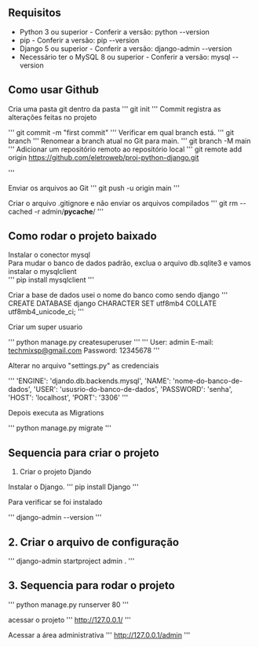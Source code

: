 ## Requisitos

- Python 3 ou superior - Conferir a versão: python --version
- pip - Conferir a versão: pip --version
- Django 5 ou superior - Conferir a versão: django-admin --version
- Necessário ter o MySQL 8 ou superior - Conferir a versão: mysql --version

## Como usar Github

Cria uma pasta git dentro da pasta
'''
git init
'''
Commit registra as alterações feitas no projeto

'''
git commit -m "first commit"
'''
Verificar em qual branch está.
'''
git branch
'''
Renomear a branch atual no Git para main.
'''
git branch -M main
'''
Adicionar um repositório remoto ao repositório local
'''
git remote add origin https://github.com/eletroweb/proj-python-django.git

'''

Enviar os arquivos ao Git
'''
git push -u origin main
'''

Criar o arquivo .gitignore e não enviar os arquivos compilados
'''
git rm --cached -r admin/**pycache**/
'''

## Como rodar o projeto baixado

Instalar o conector mysql<br>
Para mudar o banco de dados padrão, exclua o arquivo db.sqlite3 e vamos instalar o mysqlclient<br>
'''
pip install mysqlclient
'''

Criar a base de dados usei o nome do banco como sendo django
'''
CREATE DATABASE django CHARACTER SET utf8mb4 COLLATE utf8mb4_unicode_ci;
'''

Criar um super usuario

'''
python manage.py createsuperuser
'''
'''
User: admin
E-mail: techmixsp@gmail.com
Password: 12345678
'''

Alterar no arquivo "settings.py" as credenciais

'''
'ENGINE': 'djando.db.backends.mysql',
'NAME': 'nome-do-banco-de-dados',
'USER': 'ususrio-do-banco-de-dados',
'PASSWORD': 'senha',
'HOST': 'localhost',
'PORT': '3306'
'''

Depois executa as Migrations

'''
python manage.py migrate
'''

## Sequencia para criar o projeto

1. Criar o projeto Djando

Instalar o Django.
'''
pip install Django
'''

Para verificar se foi instalado

'''
django-admin --version
'''

## 2. Criar o arquivo de configuração

'''
django-admin startproject admin .
'''

## 3. Sequencia para rodar o projeto

'''
python manage.py runserver 80
'''

acessar o projeto
'''
http://127.0.0.1/
'''

Acessar a área administrativa
'''
http://127.0.0.1/admin
'''
